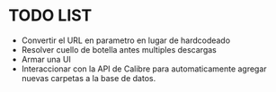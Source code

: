 # TODO LIST

- Convertir el URL en parametro en lugar de hardcodeado
- Resolver cuello de botella antes multiples descargas
- Armar una UI
- Interaccionar con la API de Calibre para automaticamente agregar nuevas carpetas a la base de datos.
